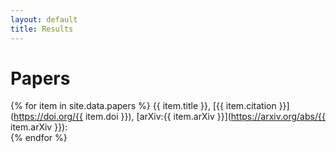 ```yaml
---
layout: default
title: Results
---
```

# Papers 


{% for item in site.data.papers %}
{{ item.title }}, [{{ item.citation }}](https://doi.org/{{ item.doi }}), [arXiv:{{ item.arXiv }}](https://arxiv.org/abs/{{ item.arXiv }}):  
{% endfor %}
